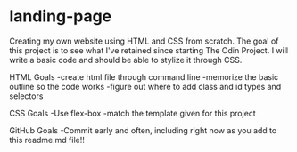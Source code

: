 # landing-page

Creating my own website using HTML and CSS from scratch. The goal of this project 
is to see what I've retained since starting The Odin Project. I will write a basic code and 
should be able to stylize it through CSS. 

HTML Goals 
-create html file through command line 
-memorize the basic outline so the code works 
-figure out where to add class and id types and selectors 

CSS Goals
-Use flex-box 
-match the template given for this project 

GitHub Goals
-Commit early and often, including right now as you add to this readme.md file!!